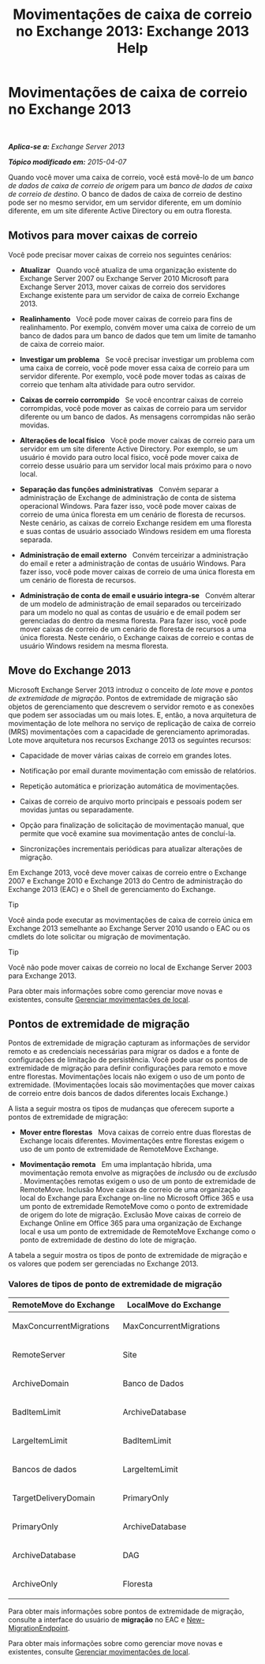 ﻿---
title: 'Movimentações de caixa de correio no Exchange 2013: Exchange 2013 Help'
TOCTitle: Movimentações de caixa de correio no Exchange 2013
ms:assetid: 9c0a0bc9-2a39-4cf0-aa6e-6e5ef3fd38b5
ms:mtpsurl: https://technet.microsoft.com/pt-br/library/JJ150543(v=EXCHG.150)
ms:contentKeyID: 50486255
ms.date: 05/22/2018
mtps_version: v=EXCHG.150
ms.translationtype: MT
---

# Movimentações de caixa de correio no Exchange 2013

 

_**Aplica-se a:** Exchange Server 2013_

_**Tópico modificado em:** 2015-04-07_

Quando você mover uma caixa de correio, você está movê-lo de um *banco de dados de caixa de correio de origem* para um *banco de dados de caixa de correio de destino*. O banco de dados de caixa de correio de destino pode ser no mesmo servidor, em um servidor diferente, em um domínio diferente, em um site diferente Active Directory ou em outra floresta.

## Motivos para mover caixas de correio

Você pode precisar mover caixas de correio nos seguintes cenários:

  - **Atualizar**   Quando você atualiza de uma organização existente do Exchange Server 2007 ou Exchange Server 2010 Microsoft para Exchange Server 2013, mover caixas de correio dos servidores Exchange existente para um servidor de caixa de correio Exchange 2013.

  - **Realinhamento**   Você pode mover caixas de correio para fins de realinhamento. Por exemplo, convém mover uma caixa de correio de um banco de dados para um banco de dados que tem um limite de tamanho de caixa de correio maior.

  - **Investigar um problema**   Se você precisar investigar um problema com uma caixa de correio, você pode mover essa caixa de correio para um servidor diferente. Por exemplo, você pode mover todas as caixas de correio que tenham alta atividade para outro servidor.

  - **Caixas de correio corrompido**   Se você encontrar caixas de correio corrompidas, você pode mover as caixas de correio para um servidor diferente ou um banco de dados. As mensagens corrompidas não serão movidas.

  - **Alterações de local físico**   Você pode mover caixas de correio para um servidor em um site diferente Active Directory. Por exemplo, se um usuário é movido para outro local físico, você pode mover caixa de correio desse usuário para um servidor local mais próximo para o novo local.

  - **Separação das funções administrativas**   Convém separar a administração de Exchange de administração de conta de sistema operacional Windows. Para fazer isso, você pode mover caixas de correio de uma única floresta em um cenário de floresta de recursos. Neste cenário, as caixas de correio Exchange residem em uma floresta e suas contas de usuário associado Windows residem em uma floresta separada.

  - **Administração de email externo**   Convém terceirizar a administração do email e reter a administração de contas de usuário Windows. Para fazer isso, você pode mover caixas de correio de uma única floresta em um cenário de floresta de recursos.

  - **Administração de conta de email e usuário integra-se**   Convém alterar de um modelo de administração de email separados ou terceirizado para um modelo no qual as contas de usuário e de email podem ser gerenciadas do dentro da mesma floresta. Para fazer isso, você pode mover caixas de correio de um cenário de floresta de recursos a uma única floresta. Neste cenário, o Exchange caixas de correio e contas de usuário Windows residem na mesma floresta.

## Move do Exchange 2013

Microsoft Exchange Server 2013 introduz o conceito de *lote move* e *pontos de extremidade de migração*. Pontos de extremidade de migração são objetos de gerenciamento que descrevem o servidor remoto e as conexões que podem ser associadas um ou mais lotes. E, então, a nova arquitetura de movimentação de lote melhora no serviço de replicação de caixa de correio (MRS) movimentações com a capacidade de gerenciamento aprimoradas. Lote move arquitetura nos recursos Exchange 2013 os seguintes recursos:

  - Capacidade de mover várias caixas de correio em grandes lotes.

  - Notificação por email durante movimentação com emissão de relatórios.

  - Repetição automática e priorização automática de movimentações.

  - Caixas de correio de arquivo morto principais e pessoais podem ser movidas juntas ou separadamente.

  - Opção para finalização de solicitação de movimentação manual, que permite que você examine sua movimentação antes de concluí-la.

  - Sincronizações incrementais periódicas para atualizar alterações de migração.

Em Exchange 2013, você deve mover caixas de correio entre o Exchange 2007 e Exchange 2010 e Exchange 2013 do Centro de administração do Exchange 2013 (EAC) e o Shell de gerenciamento do Exchange.


> [!TIP]
> Você ainda pode executar as movimentações de caixa de correio única em Exchange 2013 semelhante ao Exchange Server 2010 usando o EAC ou os cmdlets do lote solicitar ou migração de movimentação.




> [!TIP]
> Você não pode mover caixas de correio no local de Exchange Server 2003 para Exchange 2013.



Para obter mais informações sobre como gerenciar move novas e existentes, consulte [Gerenciar movimentações de local](manage-on-premises-moves-exchange-2013-help.md).

## Pontos de extremidade de migração

Pontos de extremidade de migração capturam as informações de servidor remoto e as credenciais necessárias para migrar os dados e a fonte de configurações de limitação de persistência. Você pode usar os pontos de extremidade de migração para definir configurações para remoto e move entre florestas. Movimentações locais não exigem o uso de um ponto de extremidade. (Movimentações locais são movimentações que mover caixas de correio entre dois bancos de dados diferentes locais Exchange.)

A lista a seguir mostra os tipos de mudanças que oferecem suporte a pontos de extremidade de migração:

  - **Mover entre florestas**   Mova caixas de correio entre duas florestas de Exchange locais diferentes. Movimentações entre florestas exigem o uso de um ponto de extremidade de RemoteMove Exchange.

  - **Movimentação remota**   Em uma implantação híbrida, uma movimentação remota envolve as migrações de *inclusão* ou de *exclusão* . Movimentações remotas exigem o uso de um ponto de extremidade de RemoteMove. Inclusão Move caixas de correio de uma organização local do Exchange para Exchange on-line no Microsoft Office 365 e usa um ponto de extremidade RemoteMove como o ponto de extremidade de origem do lote de migração. Exclusão Move caixas de correio de Exchange Online em Office 365 para uma organização de Exchange local e usa um ponto de extremidade de RemoteMove Exchange como o ponto de extremidade de destino do lote de migração.

A tabela a seguir mostra os tipos de ponto de extremidade de migração e os valores que podem ser gerenciadas no Exchange 2013.

### Valores de tipos de ponto de extremidade de migração

<table>
<colgroup>
<col style="width: 50%" />
<col style="width: 50%" />
</colgroup>
<thead>
<tr class="header">
<th>RemoteMove do Exchange</th>
<th>LocalMove do Exchange</th>
</tr>
</thead>
<tbody>
<tr class="odd">
<td><p>MaxConcurrentMigrations</p></td>
<td><p>MaxConcurrentMigrations</p></td>
</tr>
<tr class="even">
<td><p>RemoteServer</p></td>
<td><p>Site</p></td>
</tr>
<tr class="odd">
<td><p>ArchiveDomain</p></td>
<td><p>Banco de Dados</p></td>
</tr>
<tr class="even">
<td><p>BadItemLimit</p></td>
<td><p>ArchiveDatabase</p></td>
</tr>
<tr class="odd">
<td><p>LargeItemLimit</p></td>
<td><p>BadItemLimit</p></td>
</tr>
<tr class="even">
<td><p>Bancos de dados</p></td>
<td><p>LargeItemLimit</p></td>
</tr>
<tr class="odd">
<td><p>TargetDeliveryDomain</p></td>
<td><p>PrimaryOnly</p></td>
</tr>
<tr class="even">
<td><p>PrimaryOnly</p></td>
<td><p>ArchiveDatabase</p></td>
</tr>
<tr class="odd">
<td><p>ArchiveDatabase</p></td>
<td><p>DAG</p></td>
</tr>
<tr class="even">
<td><p>ArchiveOnly</p></td>
<td><p>Floresta</p></td>
</tr>
</tbody>
</table>


Para obter mais informações sobre pontos de extremidade de migração, consulte a interface do usuário de **migração** no EAC e [New-MigrationEndpoint](https://technet.microsoft.com/pt-br/library/jj218611\(v=exchg.150\)).

Para obter mais informações sobre como gerenciar move novas e existentes, consulte [Gerenciar movimentações de local](manage-on-premises-moves-exchange-2013-help.md).

